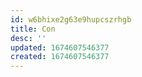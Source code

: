 ```yaml
---
id: w6bhixe2g63e9hupcszrhgb
title: Con
desc: ''
updated: 1674607546377
created: 1674607546377
---
```


